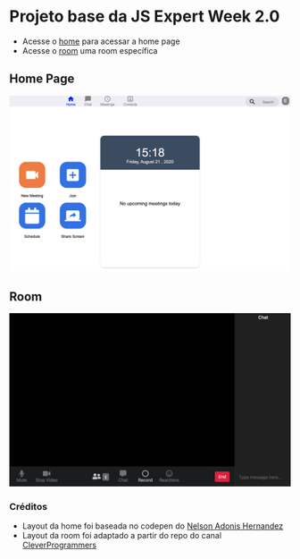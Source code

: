 # Projeto base da JS Expert Week 2.0

- Acesse o [home](./pages/home/index.html) para acessar a home page
- Acesse o [room](./page/room/index.html) uma room específica

## Home Page
<img src="https://github.com/Franklyn-Sancho/VideoCallWeb.Js/blob/main/public/prints/home.png">

## Room

<img src="https://github.com/Franklyn-Sancho/VideoCallWeb.Js/blob/main/public/prints/room.png">

### Créditos

- Layout da home foi baseada no codepen do [Nelson Adonis Hernandez
](https://codepen.io/nelsonher019/pen/eYZBqOm)
- Layout da room foi adaptado a partir do repo do canal [CleverProgrammers](https://github.com/CleverProgrammers/nodejs-zoom-clone/blob/master/views/room.ejs)
